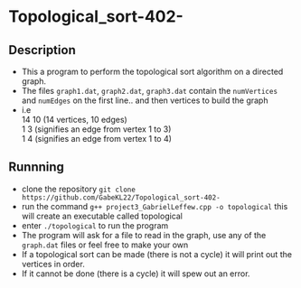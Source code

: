 # Topological_sort-402-
## Description
- This a program to perform the topological sort algorithm on a directed graph.
- The files `graph1.dat`, `graph2.dat`, `graph3.dat` contain the `numVertices` and `numEdges` on the first line.. and then vertices to build the graph
- i.e  
14 10 (14 vertices, 10 edges)   
1 3 (signifies an edge from vertex 1 to 3)  
1 4 (signifies an edge from vertex 1 to 4)
## Runnning
- clone the repository `git clone https://github.com/GabeKL22/Topological_sort-402-`
- run the command `g++ project3_GabrielLeffew.cpp -o topological` this will create an executable called topological
- enter `./topological` to run the program
- The program will ask for a file to read in the graph, use any of the `graph.dat` files or feel free to make your own
- If a topological sort can be made (there is not a cycle) it will print out the vertices in order. 
- If it cannot be done (there is a cycle) it will spew out an error. 
